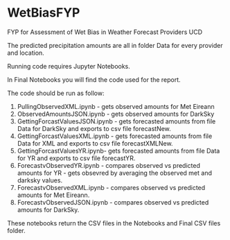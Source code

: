 # WetBiasFYP
FYP for Assessment of Wet Bias in Weather Forecast Providers UCD

The predicted precipitation amounts are all in folder Data for every provider and location.

Running code requires Jupyter Notebooks.

In Final Notebooks you will find the code used for the report. 

The code should be run as follow:
1. PullingObservedXML.ipynb - gets observed amounts for Met Eireann
2. ObservedAmountsJSON.ipynb -  gets observed amounts for DarkSky
3. GettingForcastValuesJSON.ipynb -  gets forecasted amounts from file Data for DarkSky  and exports to csv file forecastNew.
4. GettingForcastValuesXML.ipynb - gets forecasted amounts from file Data for XML  and exports to csv file forecastXMLNew.
5. GettingForcastValuesYR.ipynb- gets forecasted amounts from file Data for YR and exports to csv file forecastYR.
6. ForecastvObservedYR.ipynb - compares observed vs predicted amounts for YR - gets obsevred by averaging the observed met and darksky values.
7. ForecastvObservedXML.ipynb -  compares observed vs predicted amounts for Met Eireann.
8. ForecastvObservedJSON.ipynb -  compares observed vs predicted amounts for DarkSky.

These notebooks return the CSV files in the Notebooks and Final CSV files folder.





